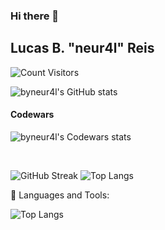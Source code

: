 ### Hi there 👋

## Lucas B. "neur4l" Reis

![Count Visitors](https://visitor-badge.laobi.icu/badge?page_id=byneur4l.byneur4l)

![byneur4l's GitHub stats](https://github-readme-stats.vercel.app/api?username=byneur4l&include_all_commits=true&count_private=tru&show_icons=true&theme=swift)

#### Codewars

![byneur4l's Codewars stats](https://www.codewars.com/users/neur4l/badges/large)

<br>

![GitHub Streak](https://github-readme-streak-stats.herokuapp.com?user=byneur4l&theme=blood&hide_border=true&date_format=j%20M%5B%20Y%5D)
![Top Langs](https://github-readme-stats.vercel.app/api/top-langs/?username=byneur4l&layout=compact)

🧰 Languages and Tools:

![Top Langs](https://github-readme-stats.vercel.app/api/top-langs/?username=CharalambosIoannou&theme=tokyonight)

<!--
**byneur4l/byneur4l** is a ✨ _special_ ✨ repository because its `README.md` (this file) appears on your GitHub profile.

Here are some ideas to get you started:

- 🔭 I’m currently working on ...
- 🌱 I’m currently learning ...
- 👯 I’m looking to collaborate on ...
- 🤔 I’m looking for help with ...
- 💬 Ask me about ...
- 📫 How to reach me: ...
- 😄 Pronouns: ...
- ⚡ Fun fact: ...
-->

